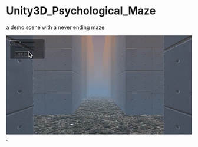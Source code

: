 # Unity3D_Psychological_Maze
a demo scene with a never ending maze

![img](https://github.com/doremi31618/Unity3D_Psychological_Experiment_NeverEndingMaze/blob/master/pic/Maze.png). 
